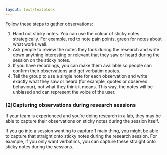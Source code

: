 ```yaml
---
layout: text/textblock
---
```

Follow these steps to gather observations:
1. Hand out sticky notes. You can use the colour of sticky notes strategically. For example, red to note pain points, green for notes about what works well. 
2. Ask people to review the notes they took during the research and write down anything interesting or relevant that they saw or heard during the session on the sticky notes.
3. If you have recordings, you can make them available so people can confirm their observations and get verbatim quotes.
4. Tell the group to use a single note for each observation and write exactly what they saw or heard (for example, quotes or observed behaviour), not what they think it means. This way, the notes will be unbiased and can represent the voice of the user.

### [2]Capturing observations during research sessions

If your team is experienced and you’re doing research in a lab, they may be able to capture their observations on sticky notes during the session itself.

If you go into a session wanting to capture 1 main thing, you might be able to capture that straight onto sticky notes during the research session. For example, if you only want verbatims, you can capture these straight onto sticky notes during the sessions. 
